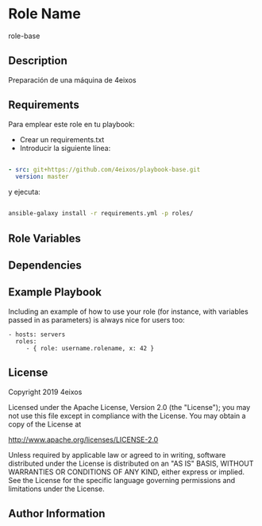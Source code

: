 Role Name
=========
role-base

Description
------------
Preparación de una máquina de 4eixos

Requirements
------------

Para emplear este role en tu playbook:

* Crear un requirements.txt
* Introducir la siguiente línea:

```yaml

- src: git+https://github.com/4eixos/playbook-base.git
  version: master

```

y ejecuta:

```sh

ansible-galaxy install -r requirements.yml -p roles/

```

Role Variables
--------------


Dependencies
------------


Example Playbook
----------------

Including an example of how to use your role (for instance, with variables passed in as parameters) is always nice for users too:

    - hosts: servers
      roles:
         - { role: username.rolename, x: 42 }

License
-------

Copyright 2019 4eixos

Licensed under the Apache License, Version 2.0 (the "License"); you may not use this file except in compliance with the License. You may obtain a copy of the License at

http://www.apache.org/licenses/LICENSE-2.0

Unless required by applicable law or agreed to in writing, software distributed under the License is distributed on an "AS IS" BASIS, WITHOUT WARRANTIES OR CONDITIONS OF ANY KIND, either express or implied. See the License for the specific language governing permissions and limitations under the License.

Author Information
------------------
